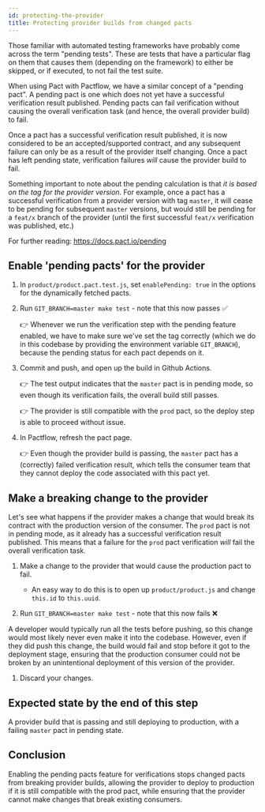 ```yaml
---
id: protecting-the-provider
title: Protecting provider builds from changed pacts
---
```


Those familiar with automated testing frameworks have probably come across the term "pending tests". These are tests that have a particular flag on them that causes them (depending on the framework) to either be skipped, or if executed, to not fail the test suite.

When using Pact with Pactflow, we have a similar concept of a "pending pact". A pending pact is one which does not yet have a successful verification result published. Pending pacts can fail verification without causing the overall verification task (and hence, the overall provider build) to fail.

Once a pact has a successful verification result published, it is now considered to be an accepted/supported contract, and any subsequent failure can only be as a result of the provider itself changing. Once a pact has left pending state, verification failures *will* cause the provider build to fail.

Something important to note about the pending calculation is that *it is based on the tag for the provider version*. For example, once a pact has a successful verification from a provider version with tag `master`, it will cease to be pending for subsequent `master` versions, but would still be pending for a `feat/x` branch of the provider (until the first successful `feat/x` verification was published, etc.)

For further reading: https://docs.pact.io/pending

## Enable 'pending pacts' for the provider

1. In `product/product.pact.test.js`, set `enablePending: true` in the options for the dynamically fetched pacts.

1. Run `GIT_BRANCH=master make test` - note that this now passes ✅

    👉 Whenever we run the verification step with the pending feature enabled, we have to make sure we've set the tag correctly (which we do in this codebase by providing the environment variable `GIT_BRANCH`), because the pending status for each pact depends on it.

1. Commit and push, and open up the build in Github Actions.

    👉 The test output indicates that the `master` pact is in pending mode, so even though its verification fails, the overall build still passes.

    👉 The provider is still compatible with the `prod` pact, so the deploy step is able to proceed without issue.

1. In Pactflow, refresh the pact page.

    👉 Even though the provider build is passing, the `master` pact has a (correctly) failed verification result, which tells the consumer team that they cannot deploy the code associated with this pact yet.

## Make a breaking change to the provider

Let's see what happens if the provider makes a change that would break its contract with the production version of the consumer. The `prod` pact is not in pending mode, as it already has a successful verification result published. This means that a failure for the `prod` pact verification *will* fail the overall verification task.

1. Make a change to the provider that would cause the production pact to fail.
    * An easy way to do this is to open up `product/product.js` and change `this.id` to `this.uuid`.

1. Run `GIT_BRANCH=master make test` - note that this now fails ❌

  A developer would typically run all the tests before pushing, so this change would most likely never even make it into the codebase. However, even if they did push this change, the build would fail and stop before it got to the deployment stage, ensuring that the production consumer could not be broken by an unintentional deployment of this version of the provider.

1. Discard your changes.

## Expected state by the end of this step

A provider build that is passing and still deploying to production, with a failing `master` pact in pending state.

## Conclusion

Enabling the pending pacts feature for verifications stops changed pacts from breaking provider builds, allowing the provider to deploy to production if it is still compatible with the prod pact, while ensuring that the provider cannot make changes that break existing consumers.
